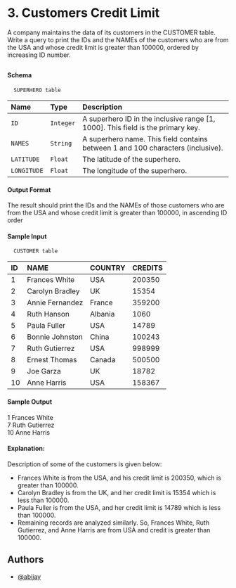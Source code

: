 
# 3. Customers Credit Limit

A company maintains the data of its customers in the CUSTOMER  table. Write a query to print the IDs and the NAMEs of the customers who are from the USA and whose credit limit is greater than 100000, ordered by increasing ID number.

## 

#### Schema

```http
  SUPERHERO table
```

| Name | Type     | Description                |
| :-------- | :------- | :------------------------- |
| `ID` | `Integer` |A superhero ID in the inclusive range [1, 1000]. This field is the primary key.|
| `NAMES` | `String` | A superhero name. This field contains between 1 and 100 characters (inclusive).|
| `LATITUDE` | `Float` |The latitude of the superhero.|
| `LONGITUDE` | `Float` | The longitude of the superhero.|

#### Output Format

The result should print the IDs  and the NAMEs of those customers who are from the USA and whose credit limit is greater than 100000, in ascending ID order
#### Sample Input


```http
  CUSTOMER table
```
| ID | NAME | COUNTRY | CREDITS |
| :-------- |  :------------------------- | :-------- |  :------------------------- |
| 1 | Frances White | USA | 200350 |
| 2 | Carolyn Bradley | UK |15354 |
| 3 | Annie Fernandez | France | 359200 |
| 4 | Ruth Hanson | Albania | 1060 |
| 5 | Paula Fuller | USA | 14789 |
| 6 | Bonnie Johnston | China | 100243 |
| 7 | Ruth Gutierrez | USA | 998999 |
| 8 | Ernest Thomas | Canada | 500500 |
| 9 | Joe Garza | UK | 18782 |
| 10 | Anne Harris | USA | 158367 |








#### Sample Output
1 Frances White\
7 Ruth Gutierrez\
10 Anne Harris


#### Explanation:

Description of some of the customers is given below:
- Frances White is from the USA, and his credit limit is 200350, which is greater than 100000.
- Carolyn Bradley is from the UK, and her credit limit is 15354 which is less than 100000. 
- Paula Fuller  is from the USA, and her credit limit is 14789  which is less than 100000.
- Remaining records are analyzed similarly.
So, Frances White, Ruth Gutierrez, and Anne Harris  are from USA and credit is greater than 100000.


## Authors

- [@abijay](https://github.com/abi-jay)

